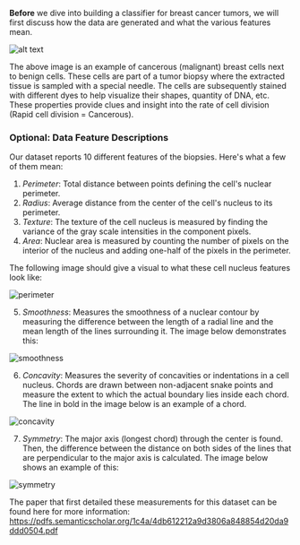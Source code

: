 **Before** we dive into building a classifier for breast cancer tumors, we will first discuss how the data are generated and what the various features mean.

![alt text](https://www.rxdatascience.com/hubfs/Raj%20Files/es1.jpg)

The above image is an example of cancerous (malignant) breast cells next to benign cells. These cells are part of a tumor biopsy where the extracted tissue is sampled with a special needle. The cells are subsequently stained with different dyes to help visualize their shapes, quantity of DNA, etc. These properties provide clues and insight into the rate of cell division (Rapid cell division = Cancerous). 
 ### Optional: Data Feature Descriptions

Our dataset reports 10 different features of the biopsies. Here's what a few of them mean:

1. $Perimeter$: Total distance between points defining the cell's nuclear perimeter.
2. $Radius$: Average distance from the center of the cell's nucleus to its perimeter.
3. $Texture$: The texture of the cell nucleus is measured by finding the variance of the gray scale intensities in the component pixels.
4. $Area$: Nuclear area is measured by counting the number of pixels on the interior of the nucleus and adding one-half of the pixels in the perimeter.

The following image should give a visual to what these cell nucleus features look like: 

![perimeter](https://drive.google.com/uc?export=view&id=1-U43OAojYbMY9gIlpvLHPNr3V2saqqHJ)

5. $Smoothness$: Measures the smoothness of a nuclear contour by measuring the difference between the length of a radial line and the mean length of the lines surrounding it. The image below demonstrates this:

![smoothness](https://drive.google.com/uc?export=view&id=10GokzG7KDKxClJwHPIuIcr3ivvWGRetY)

6. $Concavity$: Measures the severity of concavities or indentations in a cell nucleus. Chords are drawn between non-adjacent snake points and measure the extent to which the actual boundary lies inside each chord. The line in bold in the image below is an example of a chord.

![concavity](https://drive.google.com/uc?export=view&id=1EGdQLX0WAJkM8E598vnKvnMLY2ZVT6Le)

7. $Symmetry$: The major axis (longest chord) through the center is found. Then, the difference between the distance on both sides of the lines that are perpendicular to the major axis is calculated. The image below shows an example of this:

![symmetry](https://drive.google.com/uc?export=view&id=1EMzdkY5TVfA79xInjjeI6b_dYMpCmSSe)


The paper that first detailed these measurements for this dataset can be found here for more information: https://pdfs.semanticscholar.org/1c4a/4db612212a9d3806a848854d20da9ddd0504.pdf 
